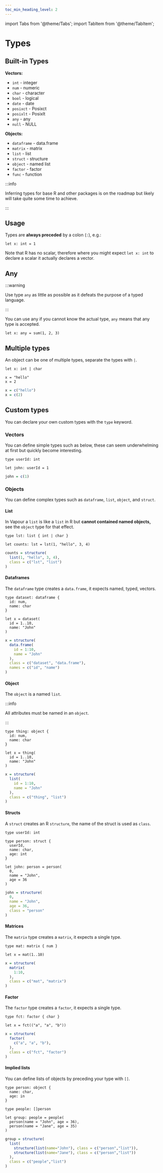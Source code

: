 ```yaml
---
toc_min_heading_level: 2
---
```


import Tabs from '@theme/Tabs';
import TabItem from '@theme/TabItem';

# Types

## Built-in Types

__Vectors:__

- `int` - integer
- `num` - numeric
- `char` - character
- `bool` - logical
- `date` - date 
- `posixct` - Posixct
- `posixlt` - Posixlt
- `any` - any
- `null` - NULL

__Objects:__

- `dataframe` - data.frame
- `matrix` - matrix
- `list` - list
- `struct` - structure
- `object` - named list 
- `factor` - factor
- `func` - function

:::info

Inferring types for base R and other packages is on the roadmap but likely
will take quite some time to achieve.

:::

## Usage 

Types are __always preceded__ by a colon (`:`), e.g.: 

```vapour
let x: int = 1
```

Note that R has no scalar, therefore where you might expect `let x: int`
to declare a scalar it actually declares a vector.

## Any

:::warning

Use type `any` as little as possible as it defeats the purpose of 
a typed language.

:::

You can use any if you cannot know the actual type,
`any` means that any type is accepted.

```vapour
let x: any = sum(1, 2, 3)
```

## Multiple types

An object can be one of multiple types, separate the types with `|`.

<Tabs>
<TabItem value="vp" label="Vapour">

```vapour
let x: int | char

x = "hello"
x = 2
```

</TabItem>
<TabItem value="r" label="R">

```r
x = c("hello")
x = c(2)
```

</TabItem>
</Tabs>

## Custom types

You can declare your own custom types with the `type` keyword.

### Vectors 

You can define simple types such as below, these can seem 
underwhelming at first but quickly become interesting.

<Tabs>
<TabItem value="vp" label="Vapour">

```vapour
type userId: int

let john: userId = 1
```

</TabItem>
<TabItem value="r" label="R">

```r
john = c(1)
```

</TabItem>
</Tabs>

### Objects 

You can define complex types such as `dataframe`, `list`, `object`, and `struct`.

#### List 

In Vapour a `list` is like a `list` in R but __cannot contained named objects,__
see the `object` type for that effect.

<Tabs>
<TabItem value="vp" label="Vapour">

```vapour
type lst: list { int | char }

let counts: lst = lst(1, "hello", 3, 4)
```

</TabItem>
<TabItem value="r" label="R">

```r
counts = structure(
  list(1, "hello", 3, 4),
  class = c("lst", "list")
)
```

</TabItem>
</Tabs>

#### Dataframes

The `dataframe` type creates a `data.frame`, it expects named, typed,
vectors.

<Tabs>
<TabItem value="vp" label="Vapour">

```vapour
type dataset: dataframe {
  id: num,
  name: char
}

let x = dataset(
  id = 1..10,
  name: "John"
)
```

</TabItem>
<TabItem value="r" label="R">

```r
x = structure(
  data.frame(
    id = 1:10,
    name = "John"
  ),
  class = c("dataset", "data.frame"),
  names = c("id", "name")
)
```

</TabItem>
</Tabs>

#### Object

The `object` is a named `list`.

:::info

All attributes must be named in an `object`.

:::

<Tabs>
<TabItem value="vp" label="Vapour">

```vapour
type thing: object {
  id: num,
  name: char
}

let x = thing(
  id = 1..10,
  name: "John"
)
```

</TabItem>
<TabItem value="r" label="R">

```r
x = structure(
  list(
    id = 1:10,
    name = "John"
  ),
  class = c("thing", "list")
)
```

</TabItem>
</Tabs>

#### Structs

A `struct` creates an R `structure`, the name of the struct is used as `class`.

<Tabs>
<TabItem value="vp" label="Vapour">

```vapour
type userId: int

type person: struct {
  userId,
  name: char,
  age: int
}

let john: person = person(
  0,
  name = "John",
  age = 36
)
```

</TabItem>
<TabItem value="r" label="R">

```r
john = structure(
  0,
  name = "John",
  age = 36,
  class = "person"
)
```

</TabItem>
</Tabs>

#### Matrices

The `matrix` type creates a `matrix`, it expects a single type.

<Tabs>
<TabItem value="vp" label="Vapour">

```vapour
type mat: matrix { num }

let x = mat(1..10)
```

</TabItem>
<TabItem value="r" label="R">

```r
x = structure(
  matrix(
    1:10,
  ),
  class = c("mat", "matrix")
)
```

</TabItem>
</Tabs>

#### Factor 

The `factor` type creates a `factor`, it expects a single type.

<Tabs>
<TabItem value="vp" label="Vapour">

```vapour
type fct: factor { char }

let x = fct(("a", "a", "b"))
```

</TabItem>
<TabItem value="r" label="R">

```r
x = structure(
  factor(
    c("a", "a", "b"),
  ),
  class = c("fct", "factor")
)
```

</TabItem>
</Tabs>

#### Implied lists

You can define lists of objects by preceding your type with `[]`.

<Tabs>
<TabItem value="vp" label="Vapour">

```vapour
type person: object {
  name: char,
  age: in
}

type people: []person

let group: people = people(
  person(name = "John", age = 36),
  person(name = "Jane", age = 35)
)
```

</TabItem>
<TabItem value="r" label="R">

```r
group = structure(
  list(
    structure(list(name="John"), class = c("person","list")), 
    structure(list(name="Jane"), class = c("person","list"))
  ), 
  class = c("people","list")
)
```

</TabItem>
</Tabs>
